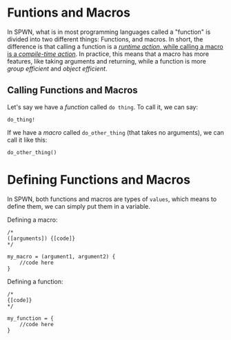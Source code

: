# Funtions and Macros

In SPWN, what is in most programming languages called a "function" is divided into two different things: Functions, and macros. In short, the difference is that calling a function is a [_runtime action_, while calling a macro is a _compile-time action_](compiletime.md).
In practice, this means that a macro has more features, like taking arguments and returning, while a function is more _group efficient_ and _object efficient_.

## Calling Functions and Macros

Let's say we have a _function_ called `do thing`. To call it, we can say:

```spwn
do_thing!
```

If we have a _macro_ called `do_other_thing` (that takes no arguments), we can call it like this:

```spwn
do_other_thing()
```

# Defining Functions and Macros

In SPWN, both functions and macros are types of `values`, which means to define them, we can simply put them in a variable.

Defining a macro:

```spwn
/*
([arguments]) {[code]}
*/

my_macro = (argument1, argument2) {
    //code here
}
```

Defining a function:

```spwn
/*
{[code]}
*/

my_function = {
    //code here
}
```
